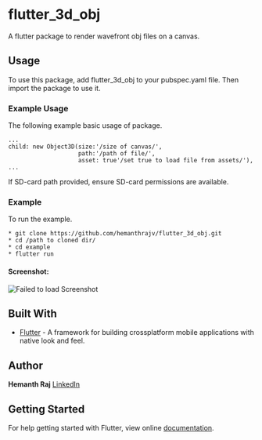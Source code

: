 # flutter_3d_obj

A flutter package to render wavefront obj files on a canvas.

## Usage

To use this package, add flutter_3d_obj to your pubspec.yaml file.
Then import the package to use it.

### Example Usage

The following example basic usage of package.

```
...
child: new Object3D(size:'/size of canvas/',
                    path:'/path of file/',
                    asset: true'/set true to load file from assets/'),
...
```
If SD-card path provided, ensure SD-card permissions are available.

### Example

To run the example.

```
* git clone https://github.com/hemanthrajv/flutter_3d_obj.git
* cd /path to cloned dir/
* cd example
* flutter run
```
#### Screenshot:
![Failed to load Screenshot][logo]

[logo]: https://github.com/hemanthrajv/flutter_3d_obj/blob/master/screenshot.png


## Built With

* [Flutter](https://flutter.io) - A framework for building crossplatform mobile applications with native look and feel.


## Author

**Hemanth Raj**
[LinkedIn](https://www.linkedin.com/in/hemanthrajv)


## Getting Started

For help getting started with Flutter, view online [documentation](http://flutter.io/).
